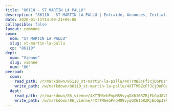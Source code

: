 ```yaml
---
title: "86110 - ST MARTIN LA PALLU"
description: "86110 - ST MARTIN LA PALLU | Entraide, Annonces, Initiatives"
date: 2020-01-11T14:09:21+09:00
collapsible: false
layout: commune
comm:
  nom: "ST MARTIN LA PALLU"
  slug: st-martin-la-pallu
  cp: "86110"
dept:
  nom: "Vienne"
  slug: vienne
  num: "86"
peerpad:
  comm:
    read_path: /r/markdown/86110_st-martin-la-pallu/4XTTMBZcFfJcjDoPDzYmNNqKSVmgkiGdV72kGCY6sSXqirJis
    write_path: /w/markdown/86110_st-martin-la-pallu/4XTTMBZcFfJcjDoPDzYmNNqKSVmgkiGdV72kGCY6sSXqirJis-K3TgUqPoGcSf7MrXCqbJ6Qc3MoGRCe7Ct9G2wSfE6Dd6Bt6WccZyjNVK4xWXDNEUHT2cvk9xV357PhTaC59cZcGBS516fYPdGmajTQU7Bb87JvCb1Y2E5Dee99UTgWpZPeNhbt8f
  dept:
    read_path: /r/markdown/86_vienne/4XTTM6ebPnpM89vyqGX616RZRjEbGpJ8VDNVdSCrMHCb86ALN
    write_path: /w/markdown/86_vienne/4XTTM6ebPnpM89vyqGX616RZRjEbGpJ8VDNVdSCrMHCb86ALN-K3TgUEmU2PzobkNvYrNtR4DXtgm1qYeknzdEZmszmUFpRSMDjV62q8xZv1nUQEJqGnnT9H399N9TnzZMyT3rgAM3pHPbqGxVD33vWNzCSkbf2kxHwBfenpixiJuwbWaCBERwmNeA
---
```


